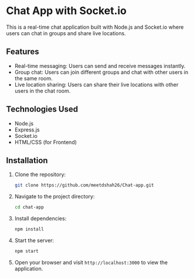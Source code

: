 # Chat App with Socket.io

This is a real-time chat application built with Node.js and Socket.io where users can chat in groups and share live locations.

## Features

- Real-time messaging: Users can send and receive messages instantly.
- Group chat: Users can join different groups and chat with other users in the same room.
- Live location sharing: Users can share their live locations with other users in the chat room.

## Technologies Used

- Node.js
- Express.js
- Socket.io
- HTML/CSS (for Frontend)

## Installation

1. Clone the repository:

    ```bash
    git clone https://github.com/meetdshah26/Chat-app.git
    ```

2. Navigate to the project directory:

    ```bash
    cd chat-app
    ```

3. Install dependencies:

    ```bash
    npm install
    ```

4. Start the server:

    ```bash
    npm start
    ```

5. Open your browser and visit `http://localhost:3000` to view the application.
